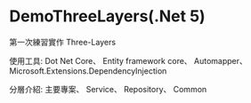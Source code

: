 # DemoThreeLayers(.Net 5)

第一次練習實作 Three-Layers

使用工具:
Dot Net Core、
Entity framework core、
Automapper、
Microsoft.Extensions.DependencyInjection

分層介紹:
主要專案、
Service、
Repository、
Common
